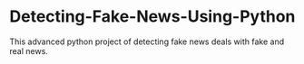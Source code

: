 # Detecting-Fake-News-Using-Python
 This advanced python project of detecting fake news deals with fake and real news.
